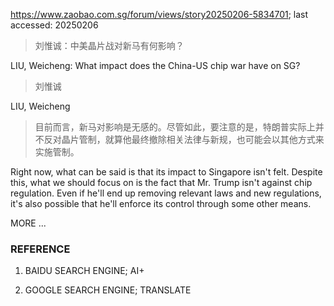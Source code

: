 https://www.zaobao.com.sg/forum/views/story20250206-5834701; last accessed: 20250206

> 刘惟诚：中美晶片战对新马有何影响？

LIU, Weicheng: What impact does the China-US chip war have on SG?

> 刘惟诚

LIU, Weicheng

> 目前而言，新马对影响是无感的。尽管如此，要注意的是，特朗普实际上并不反对晶片管制，就算他最终撤除相关法律与新规，也可能会以其他方式来实施管制。

Right now, what can be said is that its impact to Singapore isn't felt. Despite this, what we should focus on is the fact that Mr. Trump isn't against chip regulation. Even if he'll end up removing relevant laws and new regulations, it's also possible that he'll enforce its control through some other means.

MORE ...

### REFERENCE

1) BAIDU SEARCH ENGINE; AI+

2) GOOGLE SEARCH ENGINE; TRANSLATE